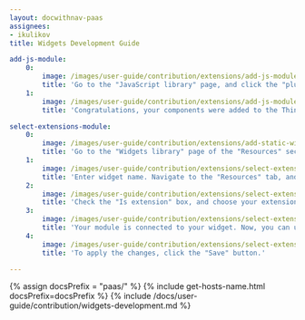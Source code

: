 ```yaml
---
layout: docwithnav-paas
assignees:
- ikulikov
title: Widgets Development Guide

add-js-module:
    0:
        image: /images/user-guide/contribution/extensions/add-js-module-1-pe.png
        title: 'Go to the "JavaScript library" page, and click the "plus" icon. In the open popup, select "Extension" in the "JavaScript type" selector, enter title for your module, and drag the file with your compiled components. Then, click "Add".'
    1:
        image: /images/user-guide/contribution/extensions/add-js-module-2-pe.png
        title: 'Congratulations, your components were added to the ThingsBoard!'

select-extensions-module:
    0:
        image: /images/user-guide/contribution/extensions/add-static-widget-1-pe.png
        title: 'Go to the "Widgets library" page of the "Resources" section. Click the "plus" icon in the upper right corner of the window, and select the "Create new widget" option. Then, select widget type - "Static widget";'
    1:
        image: /images/user-guide/contribution/extensions/select-extensions-module-1-pe.png
        title: 'Enter widget name. Navigate to the "Resources" tab, and click "Add" button;'
    2:
        image: /images/user-guide/contribution/extensions/select-extensions-module-2-pe.png
        title: 'Check the "Is extension" box, and choose your extension module from drop-don menu;'
    3:
        image: /images/user-guide/contribution/extensions/select-extensions-module-3-pe.png
        title: 'Your module is connected to your widget. Now, you can use your angular components. Go the "HTML" tab, and add the custom component. Clean the default self.onInit function. Click the "Run" button to preview how your widget will look;'
    4:
        image: /images/user-guide/contribution/extensions/select-extensions-module-4-pe.png
        title: 'To apply the changes, click the "Save" button.'

---
```


{% assign docsPrefix = "paas/" %}
{% include get-hosts-name.html docsPrefix=docsPrefix %}
{% include /docs/user-guide/contribution/widgets-development.md %}
